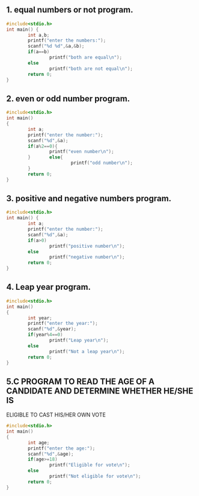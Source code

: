 
## 1. equal numbers or not program.
```c
#include<stdio.h>
int main() {
        int a,b;
        printf("enter the numbers:");
        scanf("%d %d",&a,&b);
        if(a==b)
                printf("both are equal\n");
        else
                printf("both are not equal\n");
        return 0;
}
```

## 2. even or odd number program.
```c
#include<stdio.h>
int main()
{
        int a;
        printf("enter the number:");
        scanf("%d",&a);
        if(a%2==0){
                printf("even number\n");
        }       else{
                        printf("odd number\n");
        }
        return 0;
}
```
## 3. positive and negative numbers program.
```c
#include<stdio.h>
int main() {
        int a;
        printf("enter the number:");
        scanf("%d",&a);
        if(a>0)
                printf("positive number\n");
        else
                printf("negative number\n");
        return 0;
}
```
## 4. Leap year program.
```c
#include<stdio.h>
int main()
{
        int year;
        printf("enter the year:");
        scanf("%d",&year);
        if(year%4==0)
                printf("Leap year\n");
        else
                printf("Not a leap year\n");
        return 0;
}
```
## 5.C PROGRAM TO READ THE AGE OF A CANDIDATE AND DETERMINE WHETHER HE/SHE IS
ELIGIBLE TO CAST HIS/HER OWN VOTE
```c
#include<stdio.h>
int main()
{
        int age;
        printf("enter the age:");
        scanf("%d",&age);
        if(age>=18)
                printf("Eligible for vote\n");
        else
                printf("Not eligible for vote\n");
        return 0;
}
```
